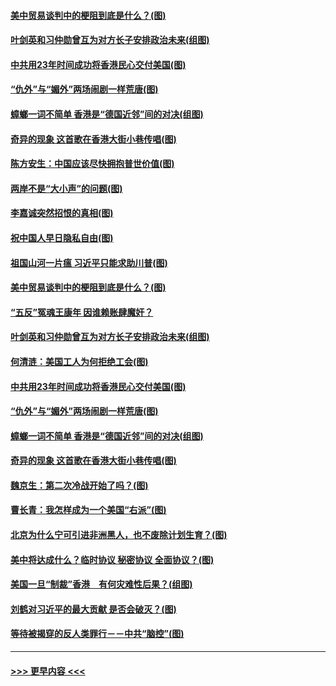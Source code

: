 #### [美中贸易谈判中的梗阻到底是什么？(图)](../pages/p4/907791.md?t=09192044) 
#### [叶剑英和习仲勋曾互为对方长子安排政治未来(组图)](../pages/p4/907786.md?t=09192044) 
#### [中共用23年时间成功将香港民心交付美国(图)](../pages/p4/907698.md?t=09192044) 
#### [“仇外”与“媚外”两场闹剧一样荒唐(图)](../pages/p4/907689.md?t=09192044) 
#### [蟑螂一词不简单 香港是“德国近邻”间的对决(组图)](../pages/p4/907618.md?t=09192044) 
#### [奇异的现象 这首歌在香港大街小巷传唱(图)](../pages/p4/907583.md?t=09192044) 
#### [陈方安生：中国应该尽快拥抱普世价值(图)](../pages/p4/907826.md?t=09192044) 
#### [两岸不是“大小声”的问题(图)](../pages/p4/907825.md?t=09192044) 
#### [李嘉诚突然招恨的真相(图)](../pages/p4/907799.md?t=09192044) 
#### [祝中国人早日隐私自由(图)](../pages/p4/907797.md?t=09192044) 
#### [祖国山河一片瘟 习近平只能求助川普(图)](../pages/p4/907796.md?t=09192044) 
#### [美中贸易谈判中的梗阻到底是什么？(图)](../pages/p4/907791.md?t=09192044) 
#### [“五反”冤魂王康年 因谁赖账肆魔奸？](../pages/p4/907787.md?t=09192044) 
#### [叶剑英和习仲勋曾互为对方长子安排政治未来(组图)](../pages/p4/907786.md?t=09192044) 
#### [何清涟：美国工人为何拒绝工会(图)](../pages/p4/907701.md?t=09192044) 
#### [中共用23年时间成功将香港民心交付美国(图)](../pages/p4/907698.md?t=09192044) 
#### [“仇外”与“媚外”两场闹剧一样荒唐(图)](../pages/p4/907689.md?t=09192044) 
#### [蟑螂一词不简单 香港是“德国近邻”间的对决(组图)](../pages/p4/907618.md?t=09192044) 
#### [奇异的现象 这首歌在香港大街小巷传唱(图)](../pages/p4/907583.md?t=09192044) 
#### [魏京生：第二次冷战开始了吗？(图)](../pages/p4/907581.md?t=09192044) 
#### [曹长青：我怎样成为一个美国“右派”(图)](../pages/p4/907580.md?t=09192044) 
#### [北京为什么宁可引进非洲黑人，也不废除计划生育？(图)](../pages/p4/907577.md?t=09192044) 
#### [美中将达成什么？临时协议 秘密协议 全面协议？(图)](../pages/p4/907576.md?t=09192044) 
#### [美国一旦“制裁”香港　有何灾难性后果？(组图)](../pages/p4/907575.md?t=09192044) 
#### [刘鹤对习近平的最大贡献 是否会破灭？(图)](../pages/p4/907509.md?t=09192044) 
#### [等待被揭穿的反人类罪行－－中共“脑控”(图)](../pages/p4/907167.md?t=09192044) 

----
#### [ >>> 更早内容 <<< ](../indexes/p4-earlier.md)
